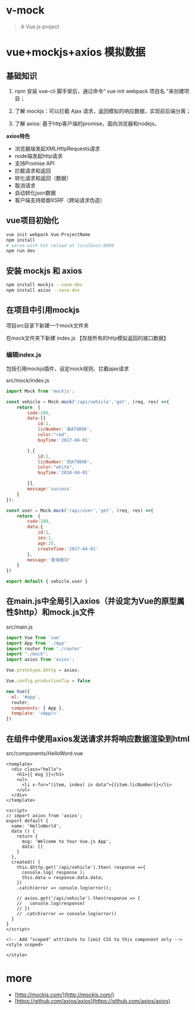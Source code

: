 # v-mock

> A Vue.js project

# vue+mockjs+axios 模拟数据

## 基础知识

1. npm 安装 vue-cli 脚手架后，通过命令“ vue init webpack 项目名 ”来创建项目；

2. 了解 mockjs：可以拦截 Ajax 请求，返回模拟的响应数据，实现前后端分离；

3. 了解 axios: 基于http客户端的promise，面向浏览器和nodejs。

**axios特色**

- 浏览器端发起XMLHttpRequests请求
- node端发起http请求
- 支持Promise API
- 拦截请求和返回
- 转化请求和返回（数据）
- 取消请求
- 自动转化json数据
- 客户端支持抵御XSRF（跨站请求伪造）

## vue项目初始化

``` bash
vue init webpack Vue-ProjectName
npm install
# serve with hot reload at localhost:8080
npm run dev
```

## 安装 mockjs 和 axios

```bash
npm install mockjs --save-dev
npm install axios --save-dev
```

## 在项目中引用mockjs

项目src目录下新建一个mock文件夹

在mock文件夹下新建 index.js 【存放所有的http模拟返回的接口数据】

### 编辑index.js

包括引用mockjs插件，设定mock规则、拦截ajax请求

src/mock/index.js

```js
import Mock from 'mockjs';

const vehicle = Mock.mock('/api/vehicle','get', (req, res) =>{
    return  {
        code:200,
        data:[{
            id:1,
            licNumber:'渝A79898',
            color:"red",
            buyTime:'2017-04-01'

        },{
            id:2,
            licNumber:'京A79898',
            color:"white",
            buyTime:'2018-04-01'

        }],
        message:'success'
    }
});

const user = Mock.mock('/api/user','get', (req, res) =>{
    return  {
        code:200,
        data:{
            id:1,
            sex:1,
            age:25,
            createTime:'2017-04-01'
        },
        message:'查询成功'
    }
})

export default { vehicle,user }
```

## 在main.js中全局引入axios（并设定为Vue的原型属性$http）和mock.js文件

src/main.js

```js
import Vue from 'vue'
import App from './App'
import router from './router'
import "./mock";
import axios from 'axios';

Vue.prototype.$http = axios;

Vue.config.productionTip = false

new Vue({
  el: '#app',
  router,
  components: { App },
  template: '<App/>'
})
```

## 在组件中使用axios发送请求并将响应数据渲染到html

src/components/HelloWord.vue

```vue
<template>
  <div class="hello">
    <h1>{{ msg }}</h1>
    <ul>
      <li v-for="(item, index) in data">{{item.licNumber}}</li>
    </ul>
  </div>
</template>

<script>
// import axios from 'axios';
export default {
  name: 'HelloWorld',
  data () {
    return {
      msg: 'Welcome to Your Vue.js App',
      data: []
    }
  },
  created() {
    this.$http.get('/api/vehicle').then( response =>{ 
      console.log( response );
      this.data = response.data.data;
    })
    .catch(error => console.log(error));

    // axios.get('/api/vehicle').then(response => {
    //   console.log(response)
    // })
    // .catch(error => console.log(error))
  }
}
</script>

<!-- Add "scoped" attribute to limit CSS to this component only -->
<style scoped>

</style>
```

# more

- [http://mockjs.com/](http://mockjs.com/)
- [https://github.com/axios/axios](https://github.com/axios/axios)

